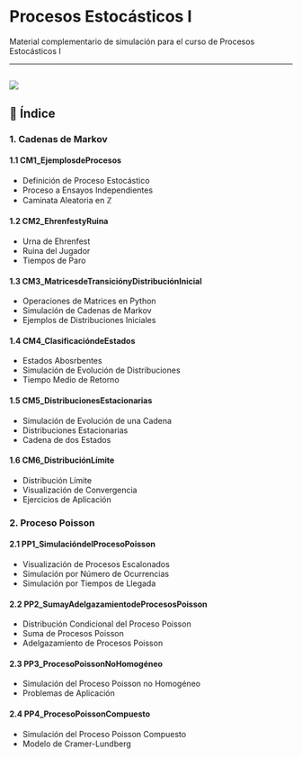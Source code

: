 # Procesos Estocásticos I

Material complementario de simulación para el curso de Procesos Estocásticos I

---
![](https://media.tenor.com/_DKcSyv08fEAAAAM/movimento-browniano.gif)
---

## 📂 Índice

### 1. Cadenas de Markov
#### 1.1 CM1_EjemplosdeProcesos
* Definición de Proceso Estocástico
* Proceso a Ensayos Independientes
* Caminata Aleatoria en $\mathbb{Z}$
#### 1.2 CM2_EhrenfestyRuina
* Urna de Ehrenfest
* Ruina del Jugador
* Tiempos de Paro
#### 1.3 CM3_MatricesdeTransiciónyDistribuciónInicial
* Operaciones de Matrices en Python
* Simulación de Cadenas de Markov
* Ejemplos de Distribuciones Iniciales
#### 1.4 CM4_ClasificacióndeEstados
* Estados Abosrbentes
* Simulación de Evolución de Distribuciones
* Tiempo Medio de Retorno
#### 1.5 CM5_DistribucionesEstacionarias
* Simulación de Evolución de una Cadena
* Distribuciones Estacionarias
* Cadena de dos Estados
#### 1.6 CM6_DistribuciónLímite
* Distribución Límite
* Visualización de Convergencia
* Ejercicios de Aplicación

### 2. Proceso Poisson
#### 2.1 PP1_SimulacióndelProcesoPoisson
* Visualización de Procesos Escalonados
* Simulación por Número de Ocurrencias
* Simulación por Tiempos de Llegada
#### 2.2 PP2_SumayAdelgazamientodeProcesosPoisson
* Distribución Condicional del Proceso Poisson
* Suma de Procesos Poisson
* Adelgazamiento de Procesos Poisson
#### 2.3 PP3_ProcesoPoissonNoHomogéneo
* Simulación del Proceso Poisson no Homogéneo
* Problemas de Aplicación
#### 2.4 PP4_ProcesoPoissonCompuesto
* Simulación del Proceso Poisson Compuesto
* Modelo de Cramer-Lundberg






